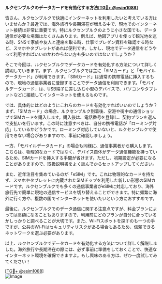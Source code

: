**ルクセンブルクのデータカードを有効化する方法[[TG💪+ @esim1088](https://t.me/s/esim1088)]**

皆さん、ルクセンブルクで快適にインターネットを利用したいと考えている方はいませんか？最近では、海外旅行や長期滞在が増える中で、現地でのインターネット接続は非常に重要です。特にルクセンブルクのように小さな国でも、データ通信が必要な場面はたくさんあります。例えば、地図アプリを使って観光地を巡る時、SNSで家族や友人と連絡を取る時、仕事でプレゼン資料を確認する時など、スマホやタブレットがあれば便利です。しかし、現地でデータ通信をどうやって利用すればいいのかわからない方も多いのではないでしょうか？

そこで今回は、ルクセンブルクでデータカードを有効化する方法について詳しく説明していきます。まず、ルクセンブルクでは主に「SIMカード」と「モバイルデータカード」が利用できます。「SIMカード」は通常の携帯電話に挿入するもので、現地の通信事業者に登録することでデータ通信を利用できます。「モバイルデータカード」は、USB端子に差し込む小型のデバイスで、パソコンやタブレットなどに接続してインターネットを使えるものです。

では、具体的にはどのようにこれらのカードを有効化すればいいのでしょうか？まず、「SIMカード」の場合、ルクセンブルク到着後、空港や街中の通信ショップでSIMカードを購入します。購入後は、電話番号を登録し、契約プランを選んで支払いを行います。この時に注意すべきは、自分の携帯電話が「ローミング対応」しているかどうかです。ローミング対応していないと、ルクセンブルクで使用できない場合がありますので、事前に確認しましょう。

一方、「モバイルデータカード」の場合も同様に、通信事業者から購入します。こちらは、物理的なカードではなく、デバイス自体がデータ通信機能を持っているため、SIMカードを挿入する手間が省けます。ただし、初期設定が必要になることがありますので、取扱説明書をよく読んでからセットアップしてください。

また、近年注目を集めているのが「eSIM」です。これは物理的なカードを持たず、スマホやタブレットに内蔵されたSIMチップを利用した新しい形態のSIMカードです。ルクセンブルクでも多くの通信事業者がeSIMに対応しており、海外旅行先で簡単に現地の通信サービスを切り替えることができます。特に頻繁に海外に行く方や、複数の国でインターネットを使いたいという方におすすめです。

最後に、ルクセンブルクでのデータ通信に関する注意点ですが、料金プランによっては高額になることもありますので、利用前にどのプランが自分に合っているかしっかりと調べることが大切です。また、Wi-Fiスポットを探すのも一つの手ですが、公共のWi-Fiはセキュリティリスクがある場合もあるため、信頼できるネットワークを選ぶ必要があります。

以上、ルクセンブルクでデータカードを有効化する方法について詳しく解説しました。海外旅行や長期滞在の際には、必ず事前に準備をしておくことで、快適なインターネット環境を確保できますよ。もし興味のある方は、ぜひ一度試してみてください！

[[TG💪+ @esim1088](https://t.me/s/esim1088)]  
![Image](https://i.postimg.cc/Y0z9fWf4/image.png)